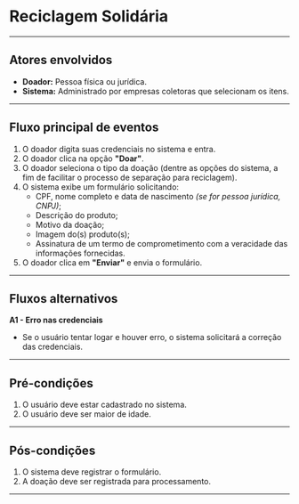 # Reciclagem Solidária

---

## Atores envolvidos
- **Doador:** Pessoa física ou jurídica.
- **Sistema:** Administrado por empresas coletoras que selecionam os itens.

---

## Fluxo principal de eventos
1. O doador digita suas credenciais no sistema e entra.
2. O doador clica na opção **"Doar"**.
3. O doador seleciona o tipo da doação (dentre as opções do sistema, a fim de facilitar o processo de separação para reciclagem).
4. O sistema exibe um formulário solicitando:
   - CPF, nome completo e data de nascimento *(se for pessoa jurídica, CNPJ)*;
   - Descrição do produto;
   - Motivo da doação;
   - Imagem do(s) produto(s);
   - Assinatura de um termo de comprometimento com a veracidade das informações fornecidas.
5. O doador clica em **"Enviar"** e envia o formulário.

---

## Fluxos alternativos
**A1 - Erro nas credenciais**  
- Se o usuário tentar logar e houver erro, o sistema solicitará a correção das credenciais.

---

## Pré-condições
1. O usuário deve estar cadastrado no sistema.
2. O usuário deve ser maior de idade.

---

## Pós-condições
1. O sistema deve registrar o formulário.
2. A doação deve ser registrada para processamento.

---
